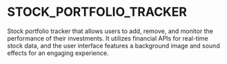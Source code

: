 # STOCK_PORTFOLIO_TRACKER
Stock portfolio tracker that allows users to add, remove, and monitor the performance of their investments. It utilizes financial APIs for real-time stock data, and the user interface features a background image and sound effects for an engaging experience.
